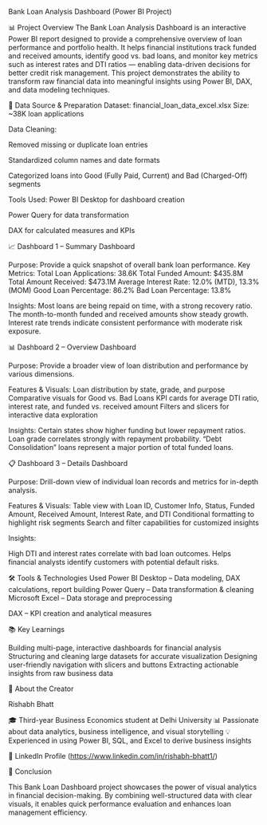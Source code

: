 Bank Loan Analysis Dashboard (Power BI Project)

📊 Project Overview
The Bank Loan Analysis Dashboard is an interactive Power BI report designed to provide a comprehensive overview of loan performance and portfolio health. It helps financial institutions track funded and received amounts, identify good vs. bad loans, and monitor key metrics such as interest rates and DTI ratios — enabling data-driven decisions for better credit risk management.
This project demonstrates the ability to transform raw financial data into meaningful insights using Power BI, DAX, and data modeling techniques.

📁 Data Source & Preparation
Dataset: financial_loan_data_excel.xlsx
Size: ~38K loan applications

Data Cleaning:

Removed missing or duplicate loan entries

Standardized column names and date formats

Categorized loans into Good (Fully Paid, Current) and Bad (Charged-Off) segments

Tools Used:
Power BI Desktop for dashboard creation

Power Query for data transformation

DAX for calculated measures and KPIs

📈 Dashboard 1 – Summary Dashboard

Purpose: Provide a quick snapshot of overall bank loan performance.
Key Metrics:
Total Loan Applications: 38.6K
Total Funded Amount: $435.8M
Total Amount Received: $473.1M
Average Interest Rate: 12.0% (MTD), 13.3% (MOM)
Good Loan Percentage: 86.2%
Bad Loan Percentage: 13.8%

Insights:
Most loans are being repaid on time, with a strong recovery ratio.
The month-to-month funded and received amounts show steady growth.
Interest rate trends indicate consistent performance with moderate risk exposure.

📊 Dashboard 2 – Overview Dashboard

Purpose: Provide a broader view of loan distribution and performance by various dimensions.

Features & Visuals:
Loan distribution by state, grade, and purpose
Comparative visuals for Good vs. Bad Loans
KPI cards for average DTI ratio, interest rate, and funded vs. received amount
Filters and slicers for interactive data exploration

Insights:
Certain states show higher funding but lower repayment ratios.
Loan grade correlates strongly with repayment probability.
“Debt Consolidation” loans represent a major portion of total funded loans.

📋 Dashboard 3 – Details Dashboard

Purpose: Drill-down view of individual loan records and metrics for in-depth analysis.

Features & Visuals:
Table view with Loan ID, Customer Info, Status, Funded Amount, Received Amount, Interest Rate, and DTI
Conditional formatting to highlight risk segments
Search and filter capabilities for customized insights

Insights:

High DTI and interest rates correlate with bad loan outcomes.
Helps financial analysts identify customers with potential default risks.

🛠️ Tools & Technologies Used
Power BI Desktop – Data modeling, DAX calculations, report building
Power Query – Data transformation & cleaning
Microsoft Excel – Data storage and preprocessing

DAX – KPI creation and analytical measures

📚 Key Learnings

Building multi-page, interactive dashboards for financial analysis
Structuring and cleaning large datasets for accurate visualization
Designing user-friendly navigation with slicers and buttons
Extracting actionable insights from raw business data

👤 About the Creator

Rishabh Bhatt

🎓 Third-year Business Economics student at Delhi University
📊 Passionate about data analytics, business intelligence, and visual storytelling
💡 Experienced in using Power BI, SQL, and Excel to derive business insights

🔗 LinkedIn Profile
 (https://www.linkedin.com/in/rishabh-bhatt1/)

💬 Conclusion

This Bank Loan Dashboard project showcases the power of visual analytics in financial decision-making. By combining well-structured data with clear visuals, it enables quick performance evaluation and enhances loan management efficiency.
